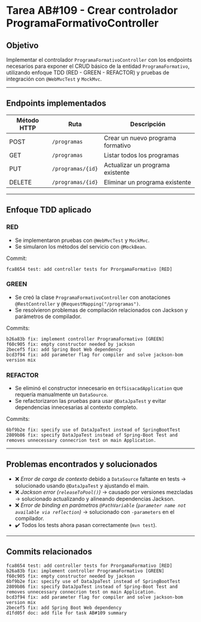 # Tarea AB#109 - Crear controlador ProgramaFormativoController

## Objetivo

Implementar el controlador `ProgramaFormativoController` con los endpoints necesarios para exponer el CRUD básico de la entidad `ProgramaFormativo`, utilizando enfoque TDD (RED - GREEN - REFACTOR) y pruebas de integración con `@WebMvcTest` y `MockMvc`.

---

## Endpoints implementados

| Método HTTP | Ruta              | Descripción                      |
|-------------|-------------------|----------------------------------|
| POST        | `/programas`      | Crear un nuevo programa formativo |
| GET         | `/programas`      | Listar todos los programas        |
| PUT         | `/programas/{id}` | Actualizar un programa existente |
| DELETE      | `/programas/{id}` | Eliminar un programa existente   |

---

## Enfoque TDD aplicado

### RED

- Se implementaron pruebas con `@WebMvcTest` y `MockMvc`.
- Se simularon los métodos del servicio con `@MockBean`.

Commit:
```
fca8654 test: add controller tests for ProrgamaFormativo [RED]
```

### GREEN

- Se creó la clase `ProgramaFormativoController` con anotaciones `@RestController` y `@RequestMapping("/programas")`.
- Se resolvieron problemas de compilación relacionados con Jackson y parámetros de compilador.

Commits:
```
b26a83b fix: implement controller ProgramaFormativo [GREEN]
f60c905 fix: empty constructor needed by jackson
2becef5 fix: add Spring Boot Web dependency
bcd3f94 fix: add parameter flag for compiler and solve jackson-bom version mix
```

### REFACTOR

- Se eliminó el constructor innecesario en `OtfSisacadApplication` que requería manualmente un `DataSource`.
- Se refactorizaron las pruebas para usar `@DataJpaTest` y evitar dependencias innecesarias al contexto completo.

Commits:
```
6bf9b2e fix: specify use of DataJpaTest instead of SpringBootTest
2809b86 fix: specify DataJpaTest instead of Spring-Boot Test and removes unnecessary connecrion test on main Application.
```

---

## Problemas encontrados y solucionados

- ❌ *Error de carga de contexto* debido a `DataSource` faltante en tests → solucionado usando `@DataJpaTest` y ajustando el main.
- ❌ *Jackson error (`releaseToPool()`)* → causado por versiones mezcladas → solucionado actualizando y alineando dependencias Jackson.
- ❌ *Error de binding en parámetros `@PathVariable` (`parameter name not available via reflection`)* → solucionado con `-parameters` en el compilador.
- ✔️ Todos los tests ahora pasan correctamente (`mvn test`).

---

## Commits relacionados

```
fca8654 test: add controller tests for ProrgamaFormativo [RED]
b26a83b fix: implement controller ProgramaFormativo [GREEN]
f60c905 fix: empty constructor needed by jackson
6bf9b2e fix: specify use of DataJpaTest instead of SpringBootTest
2809b86 fix: specify DataJpaTest instead of Spring-Boot Test and removes unnecessary connecrion test on main Application.
bcd3f94 fix: add parameter flag for compiler and solve jackson-bom version mix
2becef5 fix: add Spring Boot Web dependency
d1fd05f doc: add file for task AB#109 summary
```
